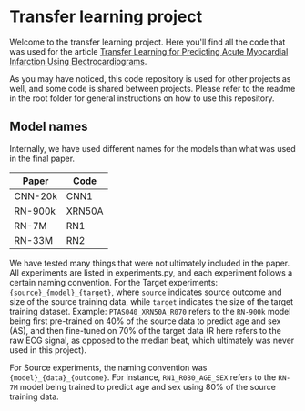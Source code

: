 # Transfer learning project
Welcome to the transfer learning project. Here you'll find all the code that was used for the article [Transfer Learning for Predicting Acute Myocardial Infarction Using Electrocardiograms](https://doi.org/).

As you may have noticed, this code repository is used for other projects as well, and some code is shared between projects. Please refer to the readme in the root folder for general instructions on how to use this repository. 

## Model names
Internally, we have used different names for the models than what was used in the final paper. 

| Paper | Code |
| --- | ---------|
| CNN-20k | CNN1 |
| RN-900k | XRN50A |
| RN-7M   | RN1 |
| RN-33M  | RN2 |

We have tested many things that were not ultimately included in the paper. All experiments are listed in experiments.py, and each experiment follows a certain naming convention. For the Target experiments: ```{source}_{model}_{target}```, where ```source``` indicates source outcome and size of the source training data, while ```target``` indicates the size of the target training dataset. Example:
```PTAS040_XRN50A_R070``` refers to the ```RN-900k``` model being first pre-trained on 40% of the source data to predict age and sex (AS), and then fine-tuned on 70% of the target data (R here refers to the raw ECG signal, as opposed to the median beat, which ultimately was never used in this project). 

For Source experiments, the naming convention was ```{model}_{data}_{outcome}```. For instance, ```RN1_R080_AGE_SEX``` refers to the ```RN-7M``` model being trained to predict age and sex using 80% of the source training data. 
